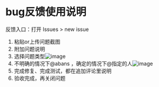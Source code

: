 # bug反馈使用说明

反馈入口：打开 Issues > new issue

1. 粘贴or上传问题截图
2. 附加问题说明
3. 选择问题类型![image](https://user-images.githubusercontent.com/1272280/176991785-c112aa00-0a75-4bc5-91b2-c6c7b129b756.png)
4. 不明确的情况下@abans ，确定的情况下@指定的人![image](https://user-images.githubusercontent.com/1272280/176991356-fa072cca-3647-45c6-8a5d-db28f9f3fa76.png)
5. 完成修复、完成测试，都在追加评论里说明
6. 验收完成，再关闭问题

